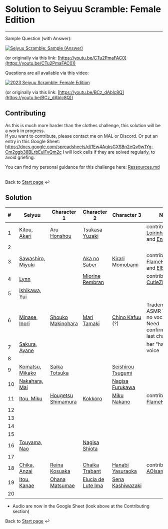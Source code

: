 # Solution to Seiyuu Scramble: Female Edition 

___

Sample Question (with Answer):

[![Seiyuu Scramble: Sample (Answer)](images/Seiyuu%20Scramble：%20Sample%20(Answer).jpg)](videos/Seiyuu%20Scramble：%20Sample%20(Answer)%20[CTu2PmaFAC0][vp09.00.41.08%201920x1080%20opus].mp4)

(or originally via this link: [https://youtu.be/CTu2PmaFAC0](https://youtu.be/CTu2PmaFAC0))

Questions are all available via this video:

[![2023 Seiyuu Scramble: Female Edition](images/2023%20Seiyuu%20Scramble：%20Female%20Edition.jpg)](videos/2023%20Seiyuu%20Scramble：%20Female%20Edition%20[BCz_dAbIc8Q][vp09.00.41.08%201920x1080%20opus].mp4)

(or originally via this link: [https://youtu.be/BCz_dAbIc8Q](https://youtu.be/BCz_dAbIc8Q))


## Contributing

As this is much more harder than the clothes challenge, this solution will be a work in progress.</br>
If you want to contribute, please contact me on MAL or Discord.
Or put an entry in this Google Sheet: https://docs.google.com/spreadsheets/d/1Ew4AqksGXSBn2eQv9w1Yg-Cm2ggb38BLrbEulFvQm2c
I will lock cells if they are solved regularly, to avoid griefing.


You can find my personal guidance for this challenge here:
[Ressources.md](Ressources.md)
</br>
</br>

Back to [Start page](../README.md) ↩️

## Solution

| # | Seiyuu | Character 1 | Character 2 | Character 3 | Notes |
| :--- | --- | --- | --- | --- | --- |
| 1 | [Kitou, Akari](https://myanimelist.net/people/34951/Akari_Kitou) | [Aru Honshou](https://myanimelist.net/character/148606/Aru_Honshou) | [Tsukasa Yuzaki](https://myanimelist.net/character/163271/Tsukasa_Yuzaki) | | contributed by [Loirinha_Queen](https://myanimelist.net/profile/Loirinha_Queen) and [Enymu](https://myanimelist.net/profile/Enymu) |
| 2 | | | | | |
| 3 | [Sawashiro, Miyuki](https://myanimelist.net/people/99/Miyuki_Sawashiro) | | [Aka no Saber](https://myanimelist.net/character/55977/Aka_no_Saber) | [Kirari Momobami](https://myanimelist.net/character/123913/Kirari_Momobami) | contributed by [FlameHazeEmpa](https://myanimelist.net/profile/FlameHazeEmpa) and [ElBriga27](https://myanimelist.net/profile/ElBriga27) |
| 4 | [Lynn](https://myanimelist.net/people/10929/Lynn) | | [Miorine Rembran](https://myanimelist.net/character/212447/Miorine_Rembran) | | contributed by [CutieZia](https://myanimelist.net/profile/CutieZia) |
| 5 | [Ishikawa, Yui](https://myanimelist.net/people/5142/Yui_Ishikawa) |  | | | |
| 6 | [Minase, Inori](https://myanimelist.net/people/11297/Inori_Minase) | [Shouko Makinohara](https://myanimelist.net/character/149616/Shouko_Makinohara) | [Mari Tamaki](https://myanimelist.net/character/157147/Mari_Tamaki) | [Chino Kafuu](https://myanimelist.net/character/94941/Chino_Kafuu) (?) | Trademark ASMR Voice, but no vocal range. Need confirmation for last characters |
| 7 | [Sakura, Ayane](https://myanimelist.net/people/11622/Ayane_Sakura) | | | | her "happy" voice |
| 8 | | | | | |
| 9 | [Komatsu, Mikako](https://myanimelist.net/people/10071/Mikako_Komatsu) | [Saika Totsuka](https://myanimelist.net/character/67071/Saika_Totsuka) | | [Seishirou Tsugumi](https://myanimelist.net/character/58885/Seishirou_Tsugumi) | |
| 10 | [Nakahara, Mai](https://myanimelist.net/people/31/Mai_Nakahara) | | | [Nagisa Furukawa](https://myanimelist.net/character/4604/Nagisa_Furukawa) | |
| 11 | [Itou, Miku](https://myanimelist.net/people/24413/Miku_Itou) | [Hougetsu Shimamura](https://myanimelist.net/character/118717/Hougetsu_Shimamura) | [Kokkoro](https://myanimelist.net/character/175840/Kokkoro) | [Miku Nakano](https://myanimelist.net/character/160603/Miku_Nakano) | contributed by [FlameHazeEmpa](https://myanimelist.net/profile/FlameHazeEmpa) |
| 12 | | | | | |
| 13 | | | | | |
| 14 | | | | | |
| 15 | | | | | |
| 16 | [Touyama, Nao](https://myanimelist.net/people/11184/Nao_Touyama) | | [Nagisa Shiota](https://myanimelist.net/character/65645/Nagisa_Shiota) | | |
| 17 | | | | | |
| 18 | [Chika, Anzai](https://myanimelist.net/people/11030/Chika_Anzai) | [Reina Kosuaka](https://myanimelist.net/character/120017/Reina_Kousaka) | [Chaika Trabant](https://youtu.be/oVk9pt9XxuM?t=100) | [Hanabi Yasuraoka](https://myanimelist.net/character/128503/Hanabi_Yasuraoka) | contributed by [AOIsama](https://myanimelist.net/profile/AOIsama) |
| 19 | [Itou, Kanae](https://myanimelist.net/people/762/Kanae_Itou) | [Ohana Matsumae](https://myanimelist.net/character/36184/Ohana_Matsumae) | [Elucia de Lute Ima](https://myanimelist.net/character/14015/Elucia_de_Lute_Ima) | [Sena Kashiwazaki](https://myanimelist.net/character/37514/Sena_Kashiwazaki) | |
| 20 | | | | | |

* Audio are now in the Google Sheet (look above at the Contributing section)
  
Back to [Start page](../README.md) ↩️
